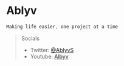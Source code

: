 # Ablyv

```css
Making life easier, one project at a time
```

> Socials
>- Twitter: <a href="https://twitter.com/AblyvS" target="_blank">@AblyvS</a>
>- Youtube: <a href="https://www.youtube.com/@ablyv9245" target="_blank">Albyv</a>
